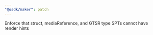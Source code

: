 ```yaml
---
"@osdk/maker": patch
---
```


Enforce that struct, mediaReference, and GTSR type SPTs cannot have render hints
